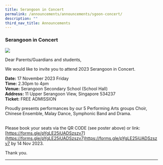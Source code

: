 ```yaml
---
title: Serangoon in Concert
permalink: /announcements/announcements/sgoon-concert/
description: ""
third_nav_title: Announcements
---
```

### Serangoon in Concert

![](/images/Announcements/sss%20in%20concert%20poster.png)

Dear Parents/Guardians and students,

We would like to invite you to attend 2023 Serangoon in Concert.

**Date:** 17 November 2023 Friday<br>
**Time:** 2.30pm to 4pm<br>
**Venue:** Serangoon Secondary School (School Hall)<br>
**Address:** 11 Upper Serangoon View, Singapore 534237<br>
**Ticket:** FREE ADMISSION

Proudly presents performances by our 5 Performing Arts groups Choir, Chinese Ensemble, Malay Dance, Symphonic Band and Drama.

<br>Please book your seats via the QR CODE (see poster above) or link: [https://forms.gle/pYgLE25iUADSzszv7](https://forms.gle/pYgLE25iUADSzszv7)https://forms.gle/pYgLE25iUADSzszv7
by 14 Nov 2023.

Thank you.

<hr>